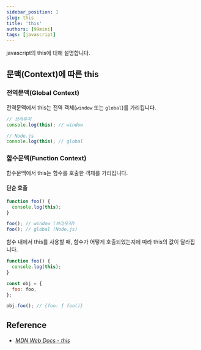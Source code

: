 ```yaml
---
sidebar_position: 1
slug: this
title: 'this'
authors: [99mini]
tags: [javascript]
---
```


javascript의 this에 대해 설명합니다.

<!-- truncate -->

## 문맥(Context)에 따른 this

### 전역문맥(Global Context)

전역문맥에서 this는 전역 객체(`window` 또는 `global`)를 가리킵니다.

```javascript title="global-context.js"
// 브라우저
console.log(this); // window

// Node.js
console.log(this); // global
```

### 함수문맥(Function Context)

함수문맥에서 this는 함수를 호출한 객체를 가리킵니다.

#### 단순 호출

```javascript title="function-context.js"
function foo() {
  console.log(this);
}

foo(); // window (브라우저)
foo(); // global (Node.js)
```

함수 내에서 this를 사용할 때, 함수가 어떻게 호출되었는지에 따라 this의 값이 달라집니다.

```javascript title="function-context-2.js"
function foo() {
  console.log(this);
}

const obj = {
  foo: foo,
};

obj.foo(); // {foo: ƒ foo()}
```

## Reference

- ###### [MDN Web Docs - this](https://developer.mozilla.org/ko/docs/Web/JavaScript/Reference/Operators/this)
